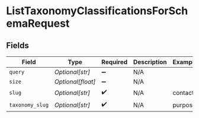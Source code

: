 # ListTaxonomyClassificationsForSchemaRequest


## Fields

| Field              | Type               | Required           | Description        | Example            |
| ------------------ | ------------------ | ------------------ | ------------------ | ------------------ |
| `query`            | *Optional[str]*    | :heavy_minus_sign: | N/A                |                    |
| `size`             | *Optional[float]*  | :heavy_minus_sign: | N/A                |                    |
| `slug`             | *Optional[str]*    | :heavy_check_mark: | N/A                | contact            |
| `taxonomy_slug`    | *Optional[str]*    | :heavy_check_mark: | N/A                | purpose            |